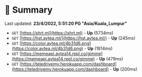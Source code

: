 # 📖 Summary
Last updated: **23/4/2022, 5:51:20 PG "Asia/Kuala_Lumpur"**

- `GET` [https://shrt.ml](https://shrt.ml) - **Up** (5734ms)
- `GET` [https://hst.aytea.ml/](https://hst.aytea.ml/) - **Up** (245ms)
- `GET` [https://color.aytea.ml/4b31d6.png](https://color.aytea.ml/4b31d6.png) - **Up** (1814ms)
- `GET` [https://memeapi.aytea14.repl.co/gimme](https://memeapi.aytea14.repl.co/gimme) - **Up** (479ms)
- `GET` [https://teledrivemy.herokuapp.com/dashboard](https://teledrivemy.herokuapp.com/dashboard) - **Up** (200ms)
